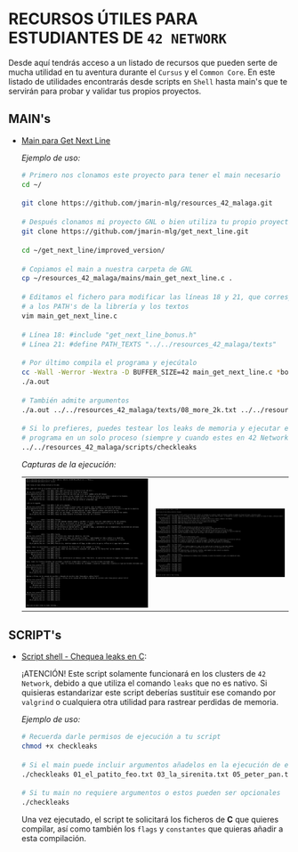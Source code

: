 # RECURSOS ÚTILES PARA ESTUDIANTES DE `42 NETWORK`
Desde aquí tendrás acceso a un listado de recursos que pueden serte de mucha
utilidad en tu aventura durante el `Cursus` y el `Common Core`. En este listado
de utilidades encontrarás desde scripts en `Shell` hasta main's que te servirán
para probar y validar tus propios proyectos.

## MAIN's
- [Main para Get Next Line](./mains/main_get_next_line.c)

	*Ejemplo de uso:*
	```bash
	# Primero nos clonamos este proyecto para tener el main necesario
	cd ~/

	git clone https://github.com/jmarin-mlg/resources_42_malaga.git

	# Después clonamos mi proyecto GNL o bien utiliza tu propio proyecto GNL
	git clone https://github.com/jmarin-mlg/get_next_line.git

	cd ~/get_next_line/improved_version/

	# Copiamos el main a nuestra carpeta de GNL
	cp ~/resources_42_malaga/mains/main_get_next_line.c .

	# Editamos el fichero para modificar las líneas 18 y 21, que corresponden
	# a los PATH's de la librería y los textos
	vim main_get_next_line.c

	# Línea 18: #include "get_next_line_bonus.h"
	# Línea 21: #define PATH_TEXTS "../../resources_42_malaga/texts"

	# Por último compila el programa y ejecútalo
	cc -Wall -Werror -Wextra -D BUFFER_SIZE=42 main_get_next_line.c *bonus.c
	./a.out

	# También admite argumentos
	./a.out ../../resources_42_malaga/texts/08_more_2k.txt ../../resources_42_malaga/texts/03_la_sirenita.txt

	# Si lo prefieres, puedes testear los leaks de memoria y ejecutar el
	# programa en un solo proceso (siempre y cuando estes en 42 Network)
	../../resources_42_malaga/scripts/checkleaks
	```
	*Capturas de la ejecución:*
	<table>
	<tr>
		<td><img src="./images/gnl_01.png" alt="GNL 1"></td>
		<td><img src="./images/gnl_02.png" alt="GNL 2"></td>
	</tr>
	</table>

## SCRIPT's
- [Script shell - Chequea leaks en C](./scripts/checkleaks):

	¡ATENCIÓN! Este script solamente funcionará en los clusters de `42 Network`,
	debido a que utiliza el comando `leaks` que no es nativo. Si quisieras
	estandarizar este script deberías sustituir ese comando por `valgrind` o
	cualquiera otra utilidad para rastrear perdidas de memoria.

	*Ejemplo de uso:*
	```bash
	# Recuerda darle permisos de ejecución a tu script
	chmod +x checkleaks

	# Si el main puede incluir argumentos añadelos en la ejecución de este script
	./checkleaks 01_el_patito_feo.txt 03_la_sirenita.txt 05_peter_pan.txt

	# Si tu main no requiere argumentos o estos pueden ser opcionales
	./checkleaks
	```

	Una vez ejecutado, el script te solicitará los ficheros de **C** que quieres
	compilar, así como también los `flags` y `constantes` que quieras añadir a
	esta compilación.
